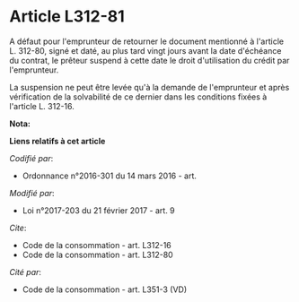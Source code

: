 # Article L312-81

A défaut pour l'emprunteur de retourner le document mentionné à l'article L. 312-80, signé et daté, au plus tard vingt jours
avant la date d'échéance du contrat, le prêteur suspend à cette date le droit d'utilisation du crédit par l'emprunteur. 

La suspension ne peut être levée qu'à la demande de l'emprunteur et après vérification de la solvabilité de ce dernier dans
les conditions fixées à l'article L. 312-16.

**Nota:**

<font size="1" color="#000000">
</font>

**Liens relatifs à cet article**

_Codifié par_:

  - Ordonnance n°2016-301 du 14 mars 2016 - art.

_Modifié par_:

  - Loi n°2017-203 du 21 février 2017 - art. 9

_Cite_:

  - Code de la consommation - art. L312-16
  - Code de la consommation - art. L312-80

_Cité par_:

  - Code de la consommation - art. L351-3 (VD)
